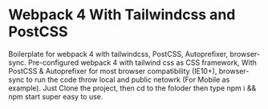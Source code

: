 # Webpack 4 With Tailwindcss and PostCSS 
   Boilerplate for webpack 4 with tailwindcss, PostCSS, Autoprefixer,
    browser-sync. Pre-configured webpack 4 with tailwind css as CSS
    framework, With PostCSS & Autoprefixer for most browser compatibility
    (IE10+), browser-sync to run the code throw local and public netowrk
    (For Mobile as example). Just Clone the project, then cd to the foloder
    then type npm i && npm start super easy to use.
